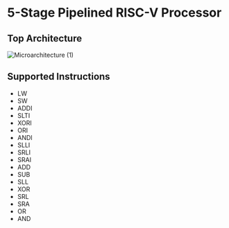 # 5-Stage Pipelined RISC-V Processor

## Top Architecture

![Microarchitecture (1)](https://github.com/meeeeet/5-Stage-Pipelined-RISC-V-Processor/assets/76646671/84371dc3-ebae-4851-8779-113b2568dc90)

## Supported Instructions
- LW
- SW
- ADDI
- SLTI
- XORI
- ORI
- ANDI
- SLLI
- SRLI
- SRAI
- ADD
- SUB
- SLL
- XOR
- SRL
- SRA
- OR
- AND

